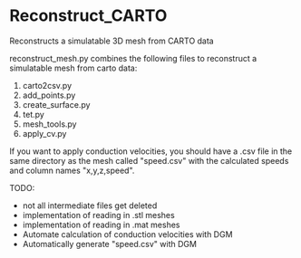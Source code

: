# Reconstruct_CARTO
Reconstructs a simulatable 3D mesh from CARTO data

reconstruct_mesh.py combines the following files to reconstruct a simulatable mesh from carto data:
1. carto2csv.py
2. add_points.py
3. create_surface.py
4. tet.py
5. mesh_tools.py
6. apply_cv.py

If you want to apply conduction velocities, you should have a .csv file in the same
directory as the mesh called "speed.csv" with the calculated speeds and column names "x,y,z,speed".

TODO:
- not all intermediate files get deleted
- implementation of reading in .stl meshes
- implementation of reading in .mat meshes
- Automate calculation of conduction velocities with DGM
- Automatically generate "speed.csv" with DGM

